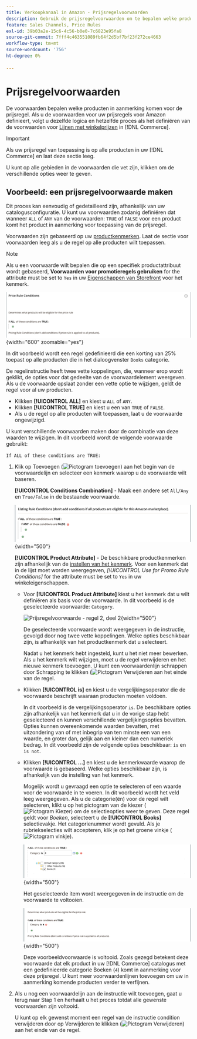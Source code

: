 ```yaml
---
title: Verkoopkanaal in Amazon - Prijsregelvoorwaarden
description: Gebruik de prijsregelvoorwaarden om te bepalen welke producten in aanmerking komen voor de prijsregel voor aanbiedingen.
feature: Sales Channels, Price Rules
exl-id: 39b03a2e-15c6-4c56-b0e0-7c6823e95fa8
source-git-commit: 7fff4c463551089fb64f2d5bf7bf23f272ce4663
workflow-type: tm+mt
source-wordcount: '756'
ht-degree: 0%

---
```


# Prijsregelvoorwaarden

De voorwaarden bepalen welke producten in aanmerking komen voor de prijsregel. Als u de voorwaarden voor uw prijsregels voor Amazon definieert, volgt u dezelfde logica en hetzelfde proces als het definiëren van de voorwaarden voor [Lijnen met winkelprijzen](https://experienceleague.adobe.com/docs/commerce-admin/marketing/promotions/cart-rules/price-rules-cart.html) in [!DNL Commerce].

>[!IMPORTANT]
>
>Als uw prijsregel van toepassing is op alle producten in uw [!DNL Commerce] en laat deze sectie leeg.

U kunt op alle gebieden in de voorwaarden die vet zijn, klikken om de verschillende opties weer te geven.

## Voorbeeld: een prijsregelvoorwaarde maken

Dit proces kan eenvoudig of gedetailleerd zijn, afhankelijk van uw catalogusconfiguratie. U kunt uw voorwaarden zodanig definiëren dat wanneer `ALL` of `ANY` van de voorwaarden: `TRUE` of `FALSE` voor een product komt het product in aanmerking voor toepassing van de prijsregel.

Voorwaarden zijn gebaseerd op uw [productkenmerken](https://experienceleague.adobe.com/docs/commerce-admin/catalog/product-attributes/product-attributes.html). Laat de sectie voor voorwaarden leeg als u de regel op alle producten wilt toepassen.

>[!NOTE]
>
>Als u een voorwaarde wilt bepalen die op een specifiek productattribuut wordt gebaseerd, **Voorwaarden voor promotieregels gebruiken** for the attribute must be set to `Yes` in uw [Eigenschappen van Storefront](https://experienceleague.adobe.com/docs/commerce-admin/catalog/product-attributes/create/attribute-product-create.html) voor het kenmerk.

![Prijsregelvoorwaarde - regel 1](assets/ob-price-rules-condition-1.png){width="600" zoomable="yes"}

In dit voorbeeld wordt een regel gedefinieerd die een korting van 25% toepast op alle producten die in het dialoogvenster `Books` categorie.

De regelinstructie heeft twee vette koppelingen, die, wanneer erop wordt geklikt, de opties voor dat gedeelte van de voorwaardelement weergeven. Als u de voorwaarde opslaat zonder een vette optie te wijzigen, geldt de regel voor al uw producten.

- Klikken **[!UICONTROL ALL]** en kiest u `ALL` of `ANY`.
- Klikken **[!UICONTROL TRUE]** en kiest u een van `TRUE` of `FALSE`.
- Als u de regel op alle producten wilt toepassen, laat u de voorwaarde ongewijzigd.

U kunt verschillende voorwaarden maken door de combinatie van deze waarden te wijzigen. In dit voorbeeld wordt de volgende voorwaarde gebruikt:

`If ALL of these conditions are TRUE:`

1. Klik op Toevoegen (![Pictogram toevoegen](assets/btn-add-grn.png)) aan het begin van de voorwaardelijn en selecteer een kenmerk waarop u de voorwaarde wilt baseren.

   **[!UICONTROL Conditions Combination]** - Maak een andere set `All/Any` en `True/False` in de bestaande voorwaarde.

   ![Combinatie van prijsregelvoorwaarden](assets/ob-conditions-combinations.png){width="500"}

   **[!UICONTROL Product Attribute]** - De beschikbare productkenmerken zijn afhankelijk van de [instellen van het kenmerk](https://experienceleague.adobe.com/docs/commerce-admin/catalog/product-attributes/create/attribute-product-create.html). Voor een kenmerk dat in de lijst moet worden weergegeven, *[!UICONTROL Use for Promo Rule Conditions]* for the attribute must be set to `Yes` in uw winkeleigenschappen.

   - Voor **[!UICONTROL Product Attribute]** kiest u het kenmerk dat u wilt definiëren als basis voor de voorwaarde. In dit voorbeeld is de geselecteerde voorwaarde: `Category`.

     ![Prijsregelvoorwaarde - regel 2, deel 2](assets/ob-price-rule-condition-2.png){width="500"}

     De geselecteerde voorwaarde wordt weergegeven in de instructie, gevolgd door nog twee vette koppelingen. Welke opties beschikbaar zijn, is afhankelijk van het productkenmerk dat u selecteert.

     Nadat u het kenmerk hebt ingesteld, kunt u het niet meer bewerken. Als u het kenmerk wilt wijzigen, moet u de regel verwijderen en het nieuwe kenmerk toevoegen. U kunt een voorwaardenlijn schrappen door Schrapping te klikken (![Pictogram Verwijderen](assets/btn-del-red.png) aan het einde van de regel.

   - Klikken **[!UICONTROL is]** en kiest u de vergelijkingsoperator die de voorwaarde beschrijft waaraan producten moeten voldoen.

     In dit voorbeeld is de vergelijkingsoperator `is`. De beschikbare opties zijn afhankelijk van het kenmerk dat u in de vorige stap hebt geselecteerd en kunnen verschillende vergelijkingsopties bevatten. Opties kunnen overeenkomende waarden bevatten, met uitzondering van of met inbegrip van ten minste een van een waarde, en groter dan, gelijk aan en kleiner dan een numeriek bedrag. In dit voorbeeld zijn de volgende opties beschikbaar: `is` en `is not`.

   - Klikken **[!UICONTROL ...]** en kiest u de kenmerkwaarde waarop de voorwaarde is gebaseerd. Welke opties beschikbaar zijn, is afhankelijk van de instelling van het kenmerk.

     Mogelijk wordt u gevraagd een optie te selecteren of een waarde voor de voorwaarde in te voeren. In dit voorbeeld wordt het veld leeg weergegeven. Als u de categorie(ën) voor de regel wilt selecteren, klikt u op het pictogram van de kiezer (![Pictogram Kiezer](assets/btn-chooser.png)) om de selectieopties weer te geven. Deze regel geldt voor _Boeken_, selecteert u de **[!UICONTROL Books]** selectievakje. Het categorienummer wordt gevuld. Als je rubriekselecties wilt accepteren, klik je op het groene vinkje (![Pictogram vinkje](assets/btn-check-mark-green.png)).

     ![Prijsregelvoorwaarde - regel 2, deel 3](assets/ob-price-rule-condition-3.png){width="500"}

     Het geselecteerde item wordt weergegeven in de instructie om de voorwaarde te voltooien.

     ![Prijsregelvoorwaarde - regel 2, deel 4](assets/ob-price-rule-condition-4.png){width="500"}

     Deze voorbeeldvoorwaarde is voltooid. Zoals gezegd betekent deze voorwaarde dat elk product in uw [!DNL Commerce] catalogus met een gedefinieerde categorie Boeken (`4`) komt in aanmerking voor deze prijsregel. U kunt meer voorwaardenlijnen toevoegen om uw in aanmerking komende producten verder te verfijnen.

1. Als u nog een voorwaardelijn aan de instructie wilt toevoegen, gaat u terug naar Stap 1 en herhaalt u het proces totdat alle gewenste voorwaarden zijn voltooid.

   U kunt op elk gewenst moment een regel van de instructie condition verwijderen door op Verwijderen te klikken (![Pictogram Verwijderen](assets/btn-del-red.png)) aan het einde van de regel.
